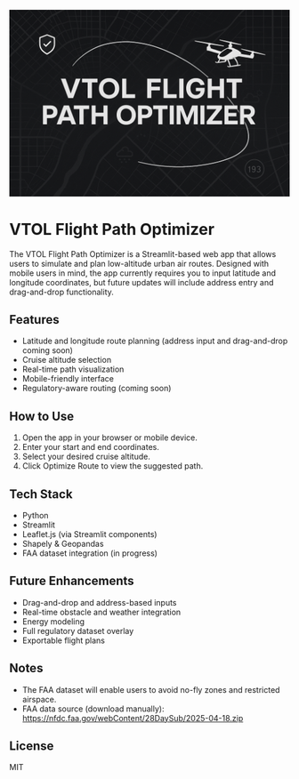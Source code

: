 ![VTOL Banner](vtol-banner.png)

# VTOL Flight Path Optimizer

The VTOL Flight Path Optimizer is a Streamlit-based web app that allows users to simulate and plan low-altitude urban air routes. Designed with mobile users in mind, the app currently requires you to input latitude and longitude coordinates, but future updates will include address entry and drag-and-drop functionality.

## Features

- Latitude and longitude route planning (address input and drag-and-drop coming soon)
- Cruise altitude selection
- Real-time path visualization
- Mobile-friendly interface
- Regulatory-aware routing (coming soon)

## How to Use

1. Open the app in your browser or mobile device.
2. Enter your start and end coordinates.
3. Select your desired cruise altitude.
4. Click Optimize Route to view the suggested path.

## Tech Stack

- Python
- Streamlit
- Leaflet.js (via Streamlit components)
- Shapely & Geopandas
- FAA dataset integration (in progress)

## Future Enhancements

- Drag-and-drop and address-based inputs
- Real-time obstacle and weather integration
- Energy modeling
- Full regulatory dataset overlay
- Exportable flight plans

## Notes

- The FAA dataset will enable users to avoid no-fly zones and restricted airspace.
- FAA data source (download manually): https://nfdc.faa.gov/webContent/28DaySub/2025-04-18.zip

## License

MIT
